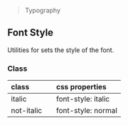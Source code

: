 > Typography

## Font Style

Utilities for sets the style of the font.

### Class

| class |   | css properties |
|:--|:--|:--|
| italic |  | font-style: italic |
| not-italic |  | font-style: normal |

